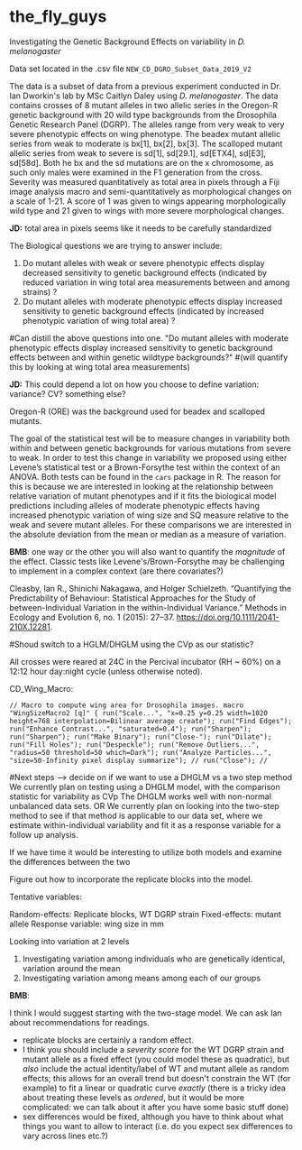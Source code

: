 # the_fly_guys

Investigating the Genetic Background Effects on variability in *D. melanogaster*

Data set located in the .csv file `NEW_CD_DGRO_Subset_Data_2019_V2`

The data is a subset of data from a previous experiment conducted in Dr. Ian Dworkin's lab by MSc Caitlyn Daley using *D. melanogaster*. The data contains crosses of 8 mutant alleles in two allelic series in the Oregon-R genetic background with 20 wild type backgrounds from the Drosophila Genetic Research Panel (DGRP). The alleles range from very weak to very severe phenotypic effects on wing phenotype. The beadex mutant allelic series from weak to moderate is bx[1], bx[2], bx[3]. The scalloped mutant allelic series from weak to severe is sd[1], sd[29.1], sd[ETX4], sd[E3], sd[58d]. Both he bx and the sd mutations are on the x chromosome, as such only males were examined in the F1 generation from the cross. Severity was measured quantitatively as total area in pixels through a Fiji image analysis macro and semi-quantitatively as morphological changes on a scale of 1-21. A score of 1 was given to wings appearing morphologically wild type and 21 given to wings with more severe morphological changes. 

**JD:** total area in pixels seems like it needs to be carefully standardized

The Biological questions we are trying to answer include:
1) Do mutant alleles with weak or severe phenotypic effects display decreased sensitivity to genetic background effects
(indicated by reduced variation in wing total area measurements between and among strains) ?
2) Do mutant alleles with moderate phenotypic effects display increased sensitivity to genetic background effects
(indicated by increased phenotypic variation of wing total area) ?

#Can distill the above questions into one. "Do mutant alleles with moderate phenotypic effects display increased sensitivity to genetic background effects between and within genetic wildtype backgrounds?"
#(will quantify this by looking at wing total area measurements)

**JD:** This could depend a lot on how you choose to define variation: variance? CV? something else?

Oregon-R (ORE) was the background used for beadex and scalloped mutants.

The goal of the statistical test will be to measure changes in variability both within and between genetic backgrounds 
for various mutations from severe to weak. In order to test this change in variability we proposed using either 
Levene’s statistical test or a Brown-Forsythe test within the context of an ANOVA. Both tests can be found in the `cars` 
package in R. The reason for this is because we are interested in looking at the relationship between relative variation
of mutant phenotypes and if it fits the biological model predictions including alleles of moderate phenotypic effects 
having increased phenotypic variation of wing size and SQ measure relative to the weak and severe mutant alleles. For 
these comparisons we are interested in the absolute deviation from the mean or median as a measure of variation.

**BMB**: one way or the other you will also want to quantify the *magnitude* of the effect. Classic tests like Levene's/Brown-Forsythe may be challenging to implement in a complex context (are there covariates?) 


Cleasby, Ian R., Shinichi Nakagawa, and Holger Schielzeth. “Quantifying the Predictability of Behaviour: Statistical Approaches for the Study of between-Individual Variation in the within-Individual Variance.” Methods in Ecology and Evolution 6, no. 1 (2015): 27–37. https://doi.org/10.1111/2041-210X.12281.

#Shoud switch to a HGLM/DHGLM using the CVp as our statistic?   

All crosses were reared at 24C in the Percival incubator (RH ~ 60%) on a 12:12 hour day:night cycle (unless otherwise noted).

CD_Wing_Macro:

```
// Macro to compute wing area for Drosophila images. macro "WingSizeMacro2 [q]" { run("Scale...", "x=0.25 y=0.25 width=1020 height=768 interpolation=Bilinear average create"); run("Find Edges"); run("Enhance Contrast...", "saturated=0.4"); run("Sharpen"); run("Sharpen"); run("Make Binary"); run("Close-"); run("Dilate"); run("Fill Holes"); run("Despeckle"); run("Remove Outliers...", "radius=50 threshold=50 which=Dark"); run("Analyze Particles...", "size=50-Infinity pixel display summarize"); // run("Close"); //
```

#Next steps --> decide on if we want to use a DHGLM vs a two step method
We currently plan on testing using a DHGLM model, with the comparison statistic for variability as CVp
The DHGLM works well with non-normal unbalanced data sets. 
OR
We currently plan on looking into the two-step method to see if that method is applicable to our data set, 
where we estimate within-individual variability and fit it as a response variable for a follow up analysis.

If we have time it would be interesting to utilize both models and examine the differences between the two 

 
Figure out how to incorporate the replicate blocks into the model.

Tentative variables:

Random-effects: Replicate blocks, WT DGRP strain
Fixed-effects: mutant allele
Response variable: wing size in mm

Looking into variation at 2 levels
1) Investigating variation among individuals who are genetically identical, variation around the mean
2) Investigating variation among means among each of our groups 


**BMB**: 

I think I would suggest starting with the two-stage model.  We can ask Ian about recommendations for readings.

- replicate blocks are certainly a random effect.
- I think you should include a *severity score* for the WT DGRP strain and mutant allele as a fixed effect (you could model these as quadratic), but *also* include the actual identity/label of WT and mutant allele as random effects; this allows for an overall trend but doesn't constrain the WT (for example) to fit a linear or quadratic curve *exactly* (there is a tricky idea about treating these levels as *ordered*, but it would be more complicated: we can talk about it after you have some basic stuff done)
- sex differences would be fixed, although you have to think about what things you want to allow to interact (i.e. do you expect sex differences to vary across lines etc.?)


